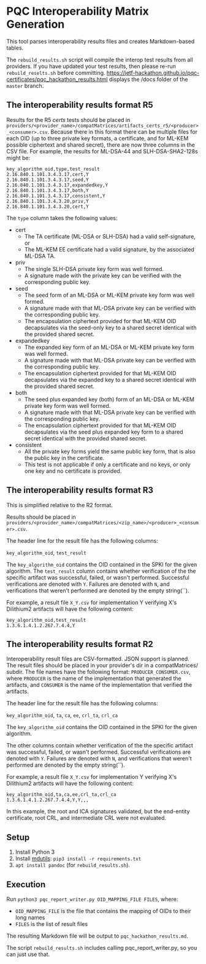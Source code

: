# PQC Interoperability Matrix Generation

This tool parses interoperability results files and creates Markdown-based
tables.

The `rebuild_results.sh` script will compile the interop test results from all providers.
If you have updated your test results, then please re-run `rebuild_reselts.sh` before committing.
https://ietf-hackathon.github.io/pqc-certificates/pqc_hackathon_results.html displays the /docs folder of the `master` branch.

## The interoperability results format R5

Results for the R5 *certs* tests should be placed in
`providers/<provider_name>/compatMatrices/artifacts_certs_r5/<producer>_<consumer>.csv`.
Because there in this format there can be multiple files for each OID (up to
three private key formats, a certificate, and for ML-KEM possible ciphertext
and shared secret), there are now three columns in the CSV file.  For example,
the results for ML-DSA-44 and SLH-DSA-SHA2-128s might be:

```
key_algorithm_oid,type,test_result
2.16.840.1.101.3.4.3.17,cert,Y
2.16.840.1.101.3.4.3.17,seed,Y
2.16.840.1.101.3.4.3.17,expandedkey,Y
2.16.840.1.101.3.4.3.17,both,Y
2.16.840.1.101.3.4.3.17,consistent,Y
2.16.840.1.101.3.4.3.20,priv,Y
2.16.840.1.101.3.4.3.20,cert,Y
```

The `type` column takes the following values:

- cert
    - The TA certificate (ML-DSA or SLH-DSA) had a valid self-signature, or
    - The ML-KEM EE certificate had a valid signature, by the associated ML-DSA TA.
- priv
    - The single SLH-DSA private key form was well formed.
    - A signature made with the private key can be verified with the
      corresponding public key.
- seed
    - The seed form of an ML-DSA or ML-KEM private key form was well formed.
    - A signature made with that ML-DSA private key can be verified with the
      corresponding public key.
    - The encapsulation ciphertext provided for that ML-KEM OID decapsulates
      via the seed-only key to a shared secret identical with the provided
      shared secret.
- expandedkey
    - The expanded key form of an ML-DSA or ML-KEM private key form was well
      formed.
    - A signature made with that ML-DSA private key can be verified with the
      corresponding public key.
    - The encapsulation ciphertext provided for that ML-KEM OID decapsulates
      via the expanded key to a shared secret identical with the provided
      shared secret.
- both
    - The seed plus expanded key (both) form of an ML-DSA or ML-KEM private key
      form was well formed.
    - A signature made with that ML-DSA private key can be verified with the
      corresponding public key.
    - The encapsulation ciphertext provided for that ML-KEM OID decapsulates
      via the seed plus expanded key form to a shared secret identical with the
      provided shared secret.
- consistent
    - All the private key forms yield the same public key form, that is also
      the public key in the certificate.
    - This test is not applicable if only a certificate and no keys, or only
      one key and no certificate is provided.

## The interoperability results format R3

This is simplified relative to the R2 format.

Results should be placed in `providers/<provider_name>/compatMatrices/<zip_name>/<producer>_<consumer>.csv`.

The header line for the result file has the following columns:

`key_algorithm_oid`, `test_result`

The `key_algorithm_oid` contains the OID contained in the SPKI for the given algorithm.
The `test_result` column contains whether verification of the the specific artifact was successful, failed, or wasn't performed. Successful verifications are denoted with `Y`. Failures are denoted with `N`, and verifications that weren't performed are denoted by the empty string(``).

For example, a result file `X_Y.csv` for implementation Y verifying X's Dilithium2 artifacts will have the following content:

```
key_algorithm_oid,test_result
1.3.6.1.4.1.2.267.7.4.4,Y
```

## The interoperability results format R2

Interoperability result files are CSV-formatted. JSON support is planned.
The result files should be placed in your provider's dir in a compatMatrices/ subdir. The file names have the following format: `PRODUCER_CONSUMER.csv`, where `PRODUCER` is the name of the implementation that generated the artifacts, and `CONSUMER` is the name of the implementation that verified the artifacts.

The header line for the result file has the following columns:

`key_algorithm_oid`, `ta`, `ca`, `ee`, `crl_ta`, `crl_ca`

The `key_algorithm_oid` contains the OID contained in the SPKI for the given algorithm.

The other columns contain whether verification of the the specific artifact was successful, failed, or wasn't performed. Successful verifications are denoted with `Y`. Failures are denoted with `N`, and verifications that weren't performed are denoted by the empty string(``).

For example, a result file `X_Y.csv` for implementation Y verifying X's Dilithium2 artifacts will have the following content:

```
key_algorithm_oid,ta,ca,ee,crl_ta,crl_ca
1.3.6.1.4.1.2.267.7.4.4,Y,Y,,,
```

In this example, the root and ICA signatures validated, but the end-entity certificate, root CRL, and intermediate CRL were not evaluated.

## Setup

1. Install Python 3
2. Install [mdutils](https://github.com/didix21/mdutils): `pip3 install -r requirements.txt`
3. `apt install pandoc` (for `rebuild_results.sh`).

## Execution

Run `python3 pqc_report_writer.py OID_MAPPING_FILE FILES`, where:

* `OID_MAPPING_FILE` is the file that contains the mapping of OIDs to their long names
* `FILES` is the list of result files

The resulting Markdown file will be output to `pqc_hackathon_results.md`.

The script `rebuild_results.sh` includes calling pqc_report_writer.py, so you can just use that.
